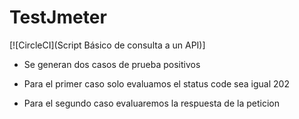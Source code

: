 # TestJmeter
[![CircleCI](Script Básico de consulta a un API)]

- Se generan dos casos de prueba positivos

- Para el primer caso solo evaluamos el status code sea igual 202

- Para el segundo caso evaluaremos la respuesta de la peticion
